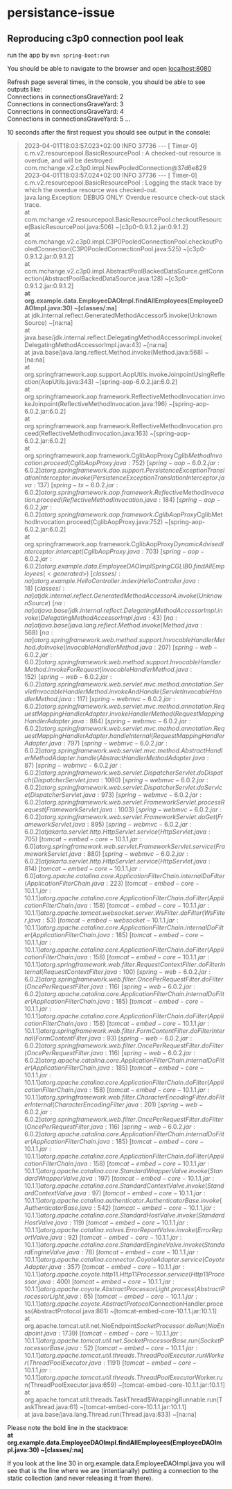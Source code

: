 # persistance-issue
## Reproducing c3p0 connection pool leak

run the app by `mvn spring-boot:run`

You should be able to navigate to the browser and open [localhost:8080](http://localhost:8080)

Refresh page several times, in the console, you should be able to see outputs like:  
Connections in connectionsGraveYard: 2  
Connections in connectionsGraveYard: 3  
Connections in connectionsGraveYard: 4  
Connections in connectionsGraveYard: 5 ...

10 seconds after the first request you should see output in the console:  

>2023-04-01T18:03:57.023+02:00  INFO 37736 --- [        Timer-0] c.m.v2.resourcepool.BasicResourcePool    : A checked-out resource is overdue, and will be destroyed: com.mchange.v2.c3p0.impl.NewPooledConnection@37d6e829  
2023-04-01T18:03:57.024+02:00  INFO 37736 --- [        Timer-0] c.m.v2.resourcepool.BasicResourcePool    : Logging the stack trace by which the overdue resource was checked-out.  
java.lang.Exception: DEBUG ONLY: Overdue resource check-out stack trace.  
at com.mchange.v2.resourcepool.BasicResourcePool.checkoutResource(BasicResourcePool.java:506) ~[c3p0-0.9.1.2.jar:0.9.1.2]  
at com.mchange.v2.c3p0.impl.C3P0PooledConnectionPool.checkoutPooledConnection(C3P0PooledConnectionPool.java:525) ~[c3p0-0.9.1.2.jar:0.9.1.2]  
at com.mchange.v2.c3p0.impl.AbstractPoolBackedDataSource.getConnection(AbstractPoolBackedDataSource.java:128) ~[c3p0-0.9.1.2.jar:0.9.1.2]  
**at org.example.data.EmployeeDAOImpl.findAllEmployees(EmployeeDAOImpl.java:30) ~[classes/:na]**  
at jdk.internal.reflect.GeneratedMethodAccessor5.invoke(Unknown Source) ~[na:na]  
at java.base/jdk.internal.reflect.DelegatingMethodAccessorImpl.invoke(DelegatingMethodAccessorImpl.java:43) ~[na:na]  
at java.base/java.lang.reflect.Method.invoke(Method.java:568) ~[na:na]  
at org.springframework.aop.support.AopUtils.invokeJoinpointUsingReflection(AopUtils.java:343) ~[spring-aop-6.0.2.jar:6.0.2]  
at org.springframework.aop.framework.ReflectiveMethodInvocation.invokeJoinpoint(ReflectiveMethodInvocation.java:196) ~[spring-aop-6.0.2.jar:6.0.2]  
at org.springframework.aop.framework.ReflectiveMethodInvocation.proceed(ReflectiveMethodInvocation.java:163) ~[spring-aop-6.0.2.jar:6.0.2]  
at org.springframework.aop.framework.CglibAopProxy$CglibMethodInvocation.proceed(CglibAopProxy.java:752) ~[spring-aop-6.0.2.jar:6.0.2]  
at org.springframework.dao.support.PersistenceExceptionTranslationInterceptor.invoke(PersistenceExceptionTranslationInterceptor.java:137) ~[spring-tx-6.0.2.jar:6.0.2]  
at org.springframework.aop.framework.ReflectiveMethodInvocation.proceed(ReflectiveMethodInvocation.java:184) ~[spring-aop-6.0.2.jar:6.0.2]  
at org.springframework.aop.framework.CglibAopProxy$CglibMethodInvocation.proceed(CglibAopProxy.java:752) ~[spring-aop-6.0.2.jar:6.0.2]  
at org.springframework.aop.framework.CglibAopProxy$DynamicAdvisedInterceptor.intercept(CglibAopProxy.java:703) ~[spring-aop-6.0.2.jar:6.0.2]  
at org.example.data.EmployeeDAOImpl$$SpringCGLIB$$0.findAllEmployees(<generated>) ~[classes/:na]  
at org.example.HelloController.index(HelloController.java:18) ~[classes/:na]  
at jdk.internal.reflect.GeneratedMethodAccessor4.invoke(Unknown Source) ~[na:na]  
at java.base/jdk.internal.reflect.DelegatingMethodAccessorImpl.invoke(DelegatingMethodAccessorImpl.java:43) ~[na:na]  
at java.base/java.lang.reflect.Method.invoke(Method.java:568) ~[na:na]  
at org.springframework.web.method.support.InvocableHandlerMethod.doInvoke(InvocableHandlerMethod.java:207) ~[spring-web-6.0.2.jar:6.0.2]  
at org.springframework.web.method.support.InvocableHandlerMethod.invokeForRequest(InvocableHandlerMethod.java:152) ~[spring-web-6.0.2.jar:6.0.2]  
at org.springframework.web.servlet.mvc.method.annotation.ServletInvocableHandlerMethod.invokeAndHandle(ServletInvocableHandlerMethod.java:117) ~[spring-webmvc-6.0.2.jar:6.0.2]  
at org.springframework.web.servlet.mvc.method.annotation.RequestMappingHandlerAdapter.invokeHandlerMethod(RequestMappingHandlerAdapter.java:884) ~[spring-webmvc-6.0.2.jar:6.0.2]  
at org.springframework.web.servlet.mvc.method.annotation.RequestMappingHandlerAdapter.handleInternal(RequestMappingHandlerAdapter.java:797) ~[spring-webmvc-6.0.2.jar:6.0.2]  
at org.springframework.web.servlet.mvc.method.AbstractHandlerMethodAdapter.handle(AbstractHandlerMethodAdapter.java:87) ~[spring-webmvc-6.0.2.jar:6.0.2]  
at org.springframework.web.servlet.DispatcherServlet.doDispatch(DispatcherServlet.java:1080) ~[spring-webmvc-6.0.2.jar:6.0.2]  
at org.springframework.web.servlet.DispatcherServlet.doService(DispatcherServlet.java:973) ~[spring-webmvc-6.0.2.jar:6.0.2]  
at org.springframework.web.servlet.FrameworkServlet.processRequest(FrameworkServlet.java:1003) ~[spring-webmvc-6.0.2.jar:6.0.2]  
at org.springframework.web.servlet.FrameworkServlet.doGet(FrameworkServlet.java:895) ~[spring-webmvc-6.0.2.jar:6.0.2]  
at jakarta.servlet.http.HttpServlet.service(HttpServlet.java:705) ~[tomcat-embed-core-10.1.1.jar:6.0]  
at org.springframework.web.servlet.FrameworkServlet.service(FrameworkServlet.java:880) ~[spring-webmvc-6.0.2.jar:6.0.2]  
at jakarta.servlet.http.HttpServlet.service(HttpServlet.java:814) ~[tomcat-embed-core-10.1.1.jar:6.0]  
at org.apache.catalina.core.ApplicationFilterChain.internalDoFilter(ApplicationFilterChain.java:223) ~[tomcat-embed-core-10.1.1.jar:10.1.1]  
at org.apache.catalina.core.ApplicationFilterChain.doFilter(ApplicationFilterChain.java:158) ~[tomcat-embed-core-10.1.1.jar:10.1.1]  
at org.apache.tomcat.websocket.server.WsFilter.doFilter(WsFilter.java:53) ~[tomcat-embed-websocket-10.1.1.jar:10.1.1]  
at org.apache.catalina.core.ApplicationFilterChain.internalDoFilter(ApplicationFilterChain.java:185) ~[tomcat-embed-core-10.1.1.jar:10.1.1]  
at org.apache.catalina.core.ApplicationFilterChain.doFilter(ApplicationFilterChain.java:158) ~[tomcat-embed-core-10.1.1.jar:10.1.1]  
at org.springframework.web.filter.RequestContextFilter.doFilterInternal(RequestContextFilter.java:100) ~[spring-web-6.0.2.jar:6.0.2]  
at org.springframework.web.filter.OncePerRequestFilter.doFilter(OncePerRequestFilter.java:116) ~[spring-web-6.0.2.jar:6.0.2]  
at org.apache.catalina.core.ApplicationFilterChain.internalDoFilter(ApplicationFilterChain.java:185) ~[tomcat-embed-core-10.1.1.jar:10.1.1]  
at org.apache.catalina.core.ApplicationFilterChain.doFilter(ApplicationFilterChain.java:158) ~[tomcat-embed-core-10.1.1.jar:10.1.1]  
at org.springframework.web.filter.FormContentFilter.doFilterInternal(FormContentFilter.java:93) ~[spring-web-6.0.2.jar:6.0.2]  
at org.springframework.web.filter.OncePerRequestFilter.doFilter(OncePerRequestFilter.java:116) ~[spring-web-6.0.2.jar:6.0.2]  
at org.apache.catalina.core.ApplicationFilterChain.internalDoFilter(ApplicationFilterChain.java:185) ~[tomcat-embed-core-10.1.1.jar:10.1.1]  
at org.apache.catalina.core.ApplicationFilterChain.doFilter(ApplicationFilterChain.java:158) ~[tomcat-embed-core-10.1.1.jar:10.1.1]  
at org.springframework.web.filter.CharacterEncodingFilter.doFilterInternal(CharacterEncodingFilter.java:201) ~[spring-web-6.0.2.jar:6.0.2]  
at org.springframework.web.filter.OncePerRequestFilter.doFilter(OncePerRequestFilter.java:116) ~[spring-web-6.0.2.jar:6.0.2]  
at org.apache.catalina.core.ApplicationFilterChain.internalDoFilter(ApplicationFilterChain.java:185) ~[tomcat-embed-core-10.1.1.jar:10.1.1]  
at org.apache.catalina.core.ApplicationFilterChain.doFilter(ApplicationFilterChain.java:158) ~[tomcat-embed-core-10.1.1.jar:10.1.1]  
at org.apache.catalina.core.StandardWrapperValve.invoke(StandardWrapperValve.java:197) ~[tomcat-embed-core-10.1.1.jar:10.1.1]  
at org.apache.catalina.core.StandardContextValve.invoke(StandardContextValve.java:97) ~[tomcat-embed-core-10.1.1.jar:10.1.1]  
at org.apache.catalina.authenticator.AuthenticatorBase.invoke(AuthenticatorBase.java:542) ~[tomcat-embed-core-10.1.1.jar:10.1.1]  
at org.apache.catalina.core.StandardHostValve.invoke(StandardHostValve.java:119) ~[tomcat-embed-core-10.1.1.jar:10.1.1]  
at org.apache.catalina.valves.ErrorReportValve.invoke(ErrorReportValve.java:92) ~[tomcat-embed-core-10.1.1.jar:10.1.1]  
at org.apache.catalina.core.StandardEngineValve.invoke(StandardEngineValve.java:78) ~[tomcat-embed-core-10.1.1.jar:10.1.1]  
at org.apache.catalina.connector.CoyoteAdapter.service(CoyoteAdapter.java:357) ~[tomcat-embed-core-10.1.1.jar:10.1.1]  
at org.apache.coyote.http11.Http11Processor.service(Http11Processor.java:400) ~[tomcat-embed-core-10.1.1.jar:10.1.1]  
at org.apache.coyote.AbstractProcessorLight.process(AbstractProcessorLight.java:65) ~[tomcat-embed-core-10.1.1.jar:10.1.1]  
at org.apache.coyote.AbstractProtocol$ConnectionHandler.process(AbstractProtocol.java:861) ~[tomcat-embed-core-10.1.1.jar:10.1.1]  
at org.apache.tomcat.util.net.NioEndpoint$SocketProcessor.doRun(NioEndpoint.java:1739) ~[tomcat-embed-core-10.1.1.jar:10.1.1]  
at org.apache.tomcat.util.net.SocketProcessorBase.run(SocketProcessorBase.java:52) ~[tomcat-embed-core-10.1.1.jar:10.1.1]  
at org.apache.tomcat.util.threads.ThreadPoolExecutor.runWorker(ThreadPoolExecutor.java:1191) ~[tomcat-embed-core-10.1.1.jar:10.1.1]  
at org.apache.tomcat.util.threads.ThreadPoolExecutor$Worker.run(ThreadPoolExecutor.java:659) ~[tomcat-embed-core-10.1.1.jar:10.1.1]  
at org.apache.tomcat.util.threads.TaskThread$WrappingRunnable.run(TaskThread.java:61) ~[tomcat-embed-core-10.1.1.jar:10.1.1]  
at java.base/java.lang.Thread.run(Thread.java:833) ~[na:na]  

Please note the bold line in the stacktrace:  
**at org.example.data.EmployeeDAOImpl.findAllEmployees(EmployeeDAOImpl.java:30) ~[classes/:na]**  

If you look at the line 30 in org.example.data.EmployeeDAOImpl.java you will see that is the line where we are (intentianally) putting a connection to the static collection (and never releasing it from there).  